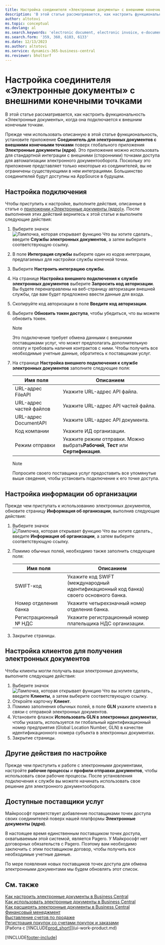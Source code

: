 ```yaml
---
title: Настройка соединителя «Электронные документы» с внешними конечными точками
description: 'В этой статье рассматривается, как настроить функциональность «Электронные документы», когда она подключается к внешним конечным точкам.'
author: altotovi
ms.topic: conceptual
ms.devlang: al
ms.search.keywords: 'electronic document, electronic invoice, e-document, e-invoice, access-point, endpoint'
ms.search.form: '359, 360, 6103, 6133'
ms.date: 12/13/2023
ms.author: altotovi
ms.service: dynamics-365-business-central
ms.reviewer: bholtorf
---
```


# <a name="set-the-e-documents-connector-with-external-endpoints"></a>Настройка соединителя «Электронные документы» с внешними конечными точками

В этой статье рассматривается, как настроить функциональность «Электронные документы», когда она подключается к внешним конечным точкам.

Прежде чем использовать описанную в этой статье функциональность, установите приложение **Соединитель для электронных документов с внешними конечными точками** поверх глобального приложения **Электронные документы (ядро)**. Это приложение можно использовать для стандартной интеграции с внешними (сторонними) точками доступа для автоматизации электронного документооборота. Поскольку это приложение представляет только некоторые из соединителей, вы не ограничены существующими в нем интеграциями. Большинство соединителей будут доступны на AppSource в будущем.

## <a name="set-up-the-connection"></a>Настройка подключения

Чтобы приступить к настройке, выполните действия, описанные в статье о [приложении «Электронные документы (ядро)»](finance-how-setup-edocuments.md). После выполнения этих действий вернитесь к этой статье и выполните следующие действия:

1. Выберите значок ![Лампочка, которая открывает функцию Что вы хотите сделать.](media/ui-search/search_small.png "Что вы хотите сделать"), введите **Службы электронных документов**, а затем выберите соответствующую ссылку.
2. В поле **Интеграция службы** выберите один из кодов интеграции, предлагаемых для настройки службы конечной точки.
3. Выберите **Настроить интеграцию службы**.
4. На странице **Настройка внешнего подключения к службе электронных документов** выберите **Запросить код авторизации**. Вы будете перенаправлены на веб-страницу авторизации внешней службы, где вам будет предложено ввести данные для входа.
5. Скопируйте код авторизации в поле **Введите код авторизации**.
6. Выберите **Обновить токен доступа**, чтобы убедиться, что вы можете обновить токен.

    > [!NOTE]
    > Это подключение требует обмена данными с внешними поставщиками услуг, что может предполагать дополнительную оплату и требовать наличия контрактов с ними. Чтобы получить все необходимые учетные данные, обратитесь к поставщикам услуг.

7. На странице **Настройка внешнего подключения к службе электронных документов** заполните следующие поля:

    | Имя поля | Описанием |
    |---|---|
    | URL-адрес FileAPI | Укажите URL-адрес API файла. |
    | URL-адрес частей файлов | Укажите URL-адрес API частей файла. |
    | URL-адрес DocumentAPI | Укажите URL-адрес API документа. |
    | Код компании | Укажите ИД организации. |
    | Режим отправки | Укажите режим отправки. Можно выбрать**Рабочий**, **Тест** или **Сертификация**. |

    > [!NOTE]
    > Попросите своего поставщика услуг предоставить все упомянутые выше сведения, чтобы установить подключение к его точке доступа.

## <a name="set-up-company-information"></a>Настройка информации об организации

Прежде чем приступать к использованию электронных документов, обновите страницу **Информация об организации**, выполнив следующие действия:

1. Выберите значок ![Лампочка, которая открывает функцию Что вы хотите сделать.](media/ui-search/search_small.png "Что вы хотите сделать"), введите **Информация об организации**, а затем выберите соответствующую ссылку.
2. Помимо обычных полей, необходимо также заполнить следующие поля:

    | Имя поля | Описанием |
    |---|---|
    | SWIFT-код | Укажите код SWIFT (международный идентификационный код банка) своего основного банка. |
    | Номер отделения банка | Укажите четырехзначный номер отделения банка. |
    | Регистрационный № НДС | Укажите регистрационный номер плательщика НДС организации. |

3. Закрытие страницы.

## <a name="set-up-customers-to-receive-e-documents"></a>Настройка клиентов для получения электронных документов

Чтобы клиенты могли получать ваши электронные документы, выполните следующие действия:

1. Выберите значок ![Лампочка, которая открывает функцию Что вы хотите сделать.](media/ui-search/search_small.png "Что вы хотите сделать"), введите **Клиенты**, а затем выберите соответствующую ссылку.
2. Откройте карточку **Клиент**.
3. Помимо заполнения обычных полей, в поле **GLN** укажите клиента в связи с отправкой электронных документов.
4. Установите флажок **Использовать GLN в электронных документах**, чтобы указать, используется ли глобальный идентификационный номер предприятия (Global Location Number, GLN) в качестве идентификационного номера субъекта в электронных документах.
5. Закрытие страницы.

## <a name="other-setup"></a>Другие действия по настройке

Прежде чем приступить к работе с электронными документами, настройте **рабочие процессы** и **профили отправки документов**, чтобы использовать свои рабочие процессы. После установления подключения к службе вы можете начинать использовать свое решение для электронного документооборота.

## <a name="available-service-providers"></a>Доступные поставщики услуг

Майкрософт приветствует добавление поставщиками точек доступа своих соединителей поверх нашей платформы **Электронные документы (ядро)**.

В настоящее время единственным поставщиком точек доступа, охватываемым этой системой, является Pagero. У Майкрософт нет договорных обязательств с Pagero. Поэтому вам необходимо заключить с этим поставщиком договор, чтобы получить все необходимые учетные данные.

По мере появления новых поставщиков точек доступа для обмена электронными документами мы будем обновлять этот список.

## <a name="see-also"></a>См. также

[Как настроить электронные документы в Business Central](finance-how-setup-edocuments.md)  
[Как использовать электронные документы в Business Central](finance-how-use-edocuments.md)  
[Как расширять электронные документы в Business Central](/dynamics365/business-central/dev-itpro/developer/devenv-extend-edocuments)  
[Финансовый менеджмент](finance.md)  
[Выставление счетов по продаже](sales-how-invoice-sales.md)  
[Регистрация покупок со счетами покупок и заказами](purchasing-how-record-purchases.md)  
[Работа с [!INCLUDE[prod_short](includes/prod_short.md)]](ui-work-product.md)

[!INCLUDE[footer-include](includes/footer-banner.md)]
